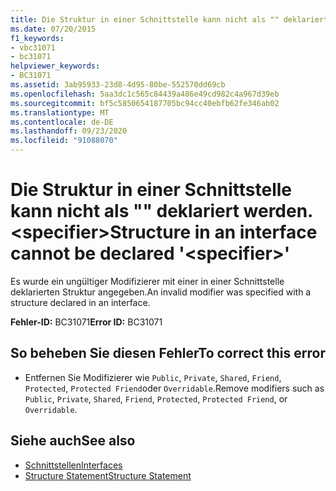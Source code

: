 ```yaml
---
title: Die Struktur in einer Schnittstelle kann nicht als "" deklariert werden. <specifier>
ms.date: 07/20/2015
f1_keywords:
- vbc31071
- bc31071
helpviewer_keywords:
- BC31071
ms.assetid: 3ab95933-23d8-4d95-80be-552570dd69cb
ms.openlocfilehash: 5aa3dc1c565c84439a486e49cd982c4a967d39eb
ms.sourcegitcommit: bf5c5850654187705bc94cc40ebfb62fe346ab02
ms.translationtype: MT
ms.contentlocale: de-DE
ms.lasthandoff: 09/23/2020
ms.locfileid: "91088070"
---
```

# <a name="structure-in-an-interface-cannot-be-declared-specifier"></a><span data-ttu-id="a08e7-102">Die Struktur in einer Schnittstelle kann nicht als "" deklariert werden. \<specifier></span><span class="sxs-lookup"><span data-stu-id="a08e7-102">Structure in an interface cannot be declared '\<specifier>'</span></span>

<span data-ttu-id="a08e7-103">Es wurde ein ungültiger Modifizierer mit einer in einer Schnittstelle deklarierten Struktur angegeben.</span><span class="sxs-lookup"><span data-stu-id="a08e7-103">An invalid modifier was specified with a structure declared in an interface.</span></span>  
  
 <span data-ttu-id="a08e7-104">**Fehler-ID:** BC31071</span><span class="sxs-lookup"><span data-stu-id="a08e7-104">**Error ID:** BC31071</span></span>  
  
## <a name="to-correct-this-error"></a><span data-ttu-id="a08e7-105">So beheben Sie diesen Fehler</span><span class="sxs-lookup"><span data-stu-id="a08e7-105">To correct this error</span></span>  
  
- <span data-ttu-id="a08e7-106">Entfernen Sie Modifizierer wie `Public`, `Private`, `Shared`, `Friend`, `Protected`, `Protected Friend`oder `Overridable`.</span><span class="sxs-lookup"><span data-stu-id="a08e7-106">Remove modifiers such as `Public`, `Private`, `Shared`, `Friend`, `Protected`, `Protected Friend`, or `Overridable`.</span></span>  
  
## <a name="see-also"></a><span data-ttu-id="a08e7-107">Siehe auch</span><span class="sxs-lookup"><span data-stu-id="a08e7-107">See also</span></span>

- [<span data-ttu-id="a08e7-108">Schnittstellen</span><span class="sxs-lookup"><span data-stu-id="a08e7-108">Interfaces</span></span>](../programming-guide/language-features/interfaces/index.md)
- [<span data-ttu-id="a08e7-109">Structure Statement</span><span class="sxs-lookup"><span data-stu-id="a08e7-109">Structure Statement</span></span>](../language-reference/statements/structure-statement.md)
